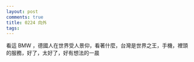 ```yaml
---
layout: post
comments: true
title: 0224 向外
tags: 
---
```

看這 BMW ，德國人在世界受人景仰，看著什麼，台灣是世界之王，手機，裡頭的服務，好了，太好了，好有想法的一晨

